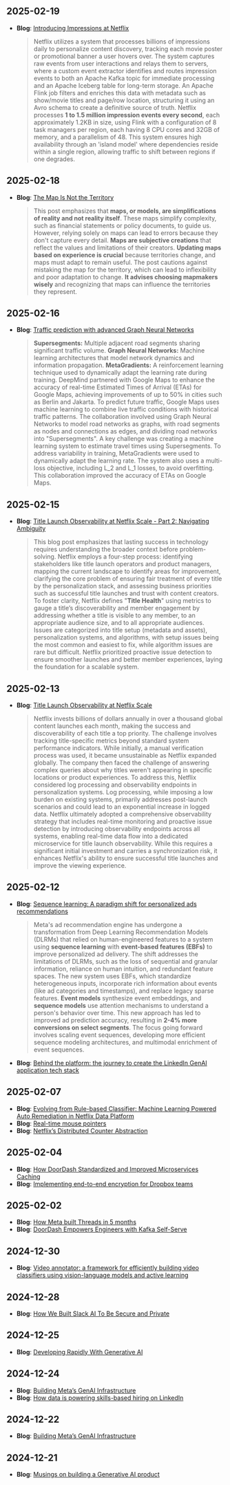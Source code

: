 ## 2025-02-19
- **Blog**: [Introducing Impressions at Netflix](https://netflixtechblog.com/introducing-impressions-at-netflix-e2b67c88c9fb)
  > Netflix utilizes a system that processes billions of impressions daily to personalize content discovery, tracking each movie poster or promotional banner a user hovers over. The system captures raw events from user interactions and relays them to servers, where a custom event extractor identifies and routes impression events to both an Apache Kafka topic for immediate processing and an Apache Iceberg table for long-term storage. An Apache Flink job filters and enriches this data with metadata such as show/movie titles and page/row location, structuring it using an Avro schema to create a definitive source of truth. Netflix processes **1 to 1.5 million impression events every second**, each approximately 1.2KB in size, using Flink with a configuration of 8 task managers per region, each having 8 CPU cores and 32GB of memory, and a parallelism of 48. This system ensures high availability through an 'island model' where dependencies reside within a single region, allowing traffic to shift between regions if one degrades.

## 2025-02-18
- **Blog**: [The Map Is Not the Territory](https://fs.blog/map-and-territory/)
  > This post emphasizes that **maps, or models, are simplifications of reality and not reality itself**. These maps simplify complexity, such as financial statements or policy documents, to guide us. However, relying solely on maps can lead to errors because they don't capture every detail. **Maps are subjective creations** that reflect the values and limitations of their creators. **Updating maps based on experience is crucial** because territories change, and maps must adapt to remain useful. The post cautions against mistaking the map for the territory, which can lead to inflexibility and poor adaptation to change. **It advises choosing mapmakers wisely** and recognizing that maps can influence the territories they represent.

## 2025-02-16
- **Blog**: [Traffic prediction with advanced Graph Neural Networks](https://deepmind.google/discover/blog/traffic-prediction-with-advanced-graph-neural-networks/)
  > **Supersegments:** Multiple adjacent road segments sharing significant traffic volume. **Graph Neural Networks:** Machine learning architectures that model network dynamics and information propagation. **MetaGradients:** A reinforcement learning technique used to dynamically adapt the learning rate during training. DeepMind partnered with Google Maps to enhance the accuracy of real-time Estimated Times of Arrival (ETAs) for Google Maps, achieving improvements of up to 50% in cities such as Berlin and Jakarta. To predict future traffic, Google Maps uses machine learning to combine live traffic conditions with historical traffic patterns. The collaboration involved using Graph Neural Networks to model road networks as graphs, with road segments as nodes and connections as edges, and dividing road networks into "Supersegments". A key challenge was creating a machine learning system to estimate travel times using Supersegments. To address variability in training, MetaGradients were used to dynamically adapt the learning rate. The system also uses a multi-loss objective, including L_2 and L_1 losses, to avoid overfitting. This collaboration improved the accuracy of ETAs on Google Maps.

## 2025-02-15
- **Blog**: [Title Launch Observability at Netflix Scale - Part 2: Navigating Ambiguity](https://netflixtechblog.com/title-launch-observability-at-netflix-scale-19ea916be1ed)
  > This blog post emphasizes that lasting success in technology requires understanding the broader context before problem-solving. Netflix employs a four-step process: identifying stakeholders like title launch operators and product managers, mapping the current landscape to identify areas for improvement, clarifying the core problem of ensuring fair treatment of every title by the personalization stack, and assessing business priorities such as successful title launches and trust with content creators. To foster clarity, Netflix defines "**Title Health**" using metrics to gauge a title’s discoverability and member engagement by addressing whether a title is visible to any member, to an appropriate audience size, and to all appropriate audiences. Issues are categorized into title setup (metadata and assets), personalization systems, and algorithms, with setup issues being the most common and easiest to fix, while algorithm issues are rare but difficult. Netflix prioritized proactive issue detection to ensure smoother launches and better member experiences, laying the foundation for a scalable system.

## 2025-02-13
- **Blog**: [Title Launch Observability at Netflix Scale](https://netflixtechblog.com/title-launch-observability-at-netflix-scale-c88c586629eb)
  > Netflix invests billions of dollars annually in over a thousand global content launches each month, making the success and discoverability of each title a top priority. The challenge involves tracking title-specific metrics beyond standard system performance indicators. While initially, a manual verification process was used, it became unsustainable as Netflix expanded globally. The company then faced the challenge of answering complex queries about why titles weren't appearing in specific locations or product experiences. To address this, Netflix considered log processing and observability endpoints in personalization systems. Log processing, while imposing a low burden on existing systems, primarily addresses post-launch scenarios and could lead to an exponential increase in logged data. Netflix ultimately adopted a comprehensive observability strategy that includes real-time monitoring and proactive issue detection by introducing observability endpoints across all systems, enabling real-time data flow into a dedicated microservice for title launch observability. While this requires a significant initial investment and carries a synchronization risk, it enhances Netflix's ability to ensure successful title launches and improve the viewing experience.

## 2025-02-12
- **Blog**: [Sequence learning: A paradigm shift for personalized ads recommendations](https://engineering.fb.com/2024/11/19/data-infrastructure/sequence-learning-personalized-ads-recommendations/)
  > Meta's ad recommendation engine has undergone a transformation from Deep Learning Recommendation Models (DLRMs) that relied on human-engineered features to a system using **sequence learning** with **event-based features (EBFs)** to improve personalized ad delivery. The shift addresses the limitations of DLRMs, such as the loss of sequential and granular information, reliance on human intuition, and redundant feature spaces. The new system uses EBFs, which standardize heterogeneous inputs, incorporate rich information about events (like ad categories and timestamps), and replace legacy sparse features. **Event models** synthesize event embeddings, and **sequence models** use attention mechanisms to understand a person's behavior over time. This new approach has led to improved ad prediction accuracy, resulting in **2-4% more conversions on select segments**. The focus going forward involves scaling event sequences, developing more efficient sequence modeling architectures, and multimodal enrichment of event sequences.

- **Blog**: [Behind the platform: the journey to create the LinkedIn GenAI application tech stack](https://www.linkedin.com/blog/engineering/generative-ai/behind-the-platform-the-journey-to-create-the-linkedin-genai-application-tech-stack)

## 2025-02-07
- **Blog**: [Evolving from Rule-based Classifier: Machine Learning Powered Auto Remediation in Netflix Data Platform](https://netflixtechblog.com/evolving-from-rule-based-classifier-machine-learning-powered-auto-remediation-in-netflix-data-039d5efd115b)
- **Blog**: [Real-time mouse pointers](https://www.canva.dev/blog/engineering/realtime-mouse-pointers/)
- **Blog**: [Netflix’s Distributed Counter Abstraction](https://netflixtechblog.com/netflixs-distributed-counter-abstraction-8d0c45eb66b2)

## 2025-02-04
- **Blog**: [How DoorDash Standardized and Improved Microservices Caching](https://doordash.engineering/2023/10/19/how-doordash-standardized-and-improved-microservices-caching/)
- **Blog**: [Implementing end-to-end encryption for Dropbox teams](https://dropbox.tech/security/end-to-end-encryption-for-dropbox-teams)

## 2025-02-02
- **Blog**: [How Meta built Threads in 5 months](https://engineering.fb.com/2023/11/06/android/how-meta-built-threads-in-5-months/)
- **Blog**: [DoorDash Empowers Engineers with Kafka Self-Serve](https://doordash.engineering/2024/08/13/doordash-engineers-with-kafka-self-serve/)

## 2024-12-30
- **Blog**: [Video annotator: a framework for efficiently building video classifiers using vision-language models and active learning](https://netflixtechblog.com/video-annotator-building-video-classifiers-using-vision-language-models-and-active-learning-8ebdda0b2db4)

## 2024-12-28
- **Blog**: [How We Built Slack AI To Be Secure and Private](https://slack.engineering/how-we-built-slack-ai-to-be-secure-and-private/)

## 2024-12-25
- **Blog**: [Developing Rapidly With Generative AI](https://discord.com/blog/developing-rapidly-with-generative-ai)

## 2024-12-24
- **Blog**: [Building Meta’s GenAI Infrastructure](https://engineering.fb.com/2024/03/12/data-center-engineering/building-metas-genai-infrastructure/)
- **Blog**: [How data is powering skills-based hiring on LinkedIn](https://www.linkedin.com/blog/engineering/talent/how-data-is-powering-skills-based-hiring-on-linkedin)

## 2024-12-22
- **Blog**: [Building Meta’s GenAI Infrastructure](https://engineering.fb.com/2024/03/12/data-center-engineering/building-metas-genai-infrastructure/)

## 2024-12-21
- **Blog**: [Musings on building a Generative AI product](https://www.linkedin.com/blog/engineering/generative-ai/musings-on-building-a-generative-ai-product)
